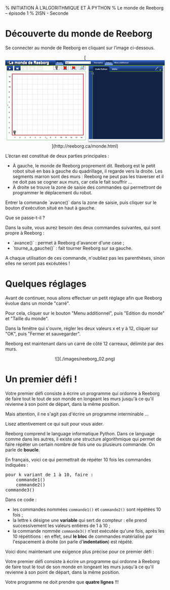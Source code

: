 % INITIATION À L’ALGORITHMIQUE ET À PYTHON
% Le monde de Reeborg – épisode 1
% 2ISN - Seconde

# Découverte du monde de Reeborg

Se connecter au monde de Reeborg en cliquant sur l’image ci-dessous.

<center>[<img src="./images/reeborg_01.png" width="600px" />](http://reeborg.ca/monde.html)</center>

L’écran est constitué de deux parties principales : 

* À gauche, le monde de Reeborg proprement dit. Reeborg est le petit robot situé en bas à gauche du quadrillage, il regarde vers la droite. Les segments marron sont des murs : Reeborg ne peut pas les traverser et il ne doit pas se cogner aux murs, car cela le fait souffrir ...
* À droite se trouve la zone de saisie des commandes qui permettront de programmer le déplacement du robot.

<div class="alert alert-info">
Entrer la commande `avance()` dans la zone de saisie, puis cliquer sur le bouton d'exécution situé en haut à gauche.
	
Que se passe-t-il ?
</div>

<div class="alert alert-danger">
Dans la suite, vous aurez besoin des deux commandes suivantes, qui sont propre à Reeborg : 
<ul>
<li> `avance()` : permet à Reeborg d'avancer d'une case ;</li>
<li> `tourne_a_gauche()` : fait tourner Reeborg sur sa gauche.</li>
</ul>
A chaque utilisation de ces commande, n'oubliez pas les parenthèses, sinon elles ne seront pas excéutées !
</div>

# Quelques réglages

Avant de continuer, nous allons effectuer un petit réglage afin que Reeborg évolue dans un monde "carré".

Pour cela, cliquer sur le bouton "Menu additionnel", puis "Edition du monde" et "Taille du monde".

Dans la fenêtre qui s'ouvre, régler les deux valeurs x et y à 12, cliquer sur "OK", puis "Fermer et sauvegarder".

Reeborg est maintenant dans un carré de côté 12 carreaux, délimité par des murs.

<center>![](./images/reeborg_02.png)</center>

# Un premier défi !

<div class="alert alert-info">
Votre premier défi consiste à écrire un programme qui ordonne à Reeborg de faire tout le tout de son monde en longeant les murs jusqu'à ce qu'il revienne à son point de départ, dans la même position.
</div>

Mais attention, il ne s'agit pas d'écrire un programme interminable ...

Lisez attentivement ce qui suit pour vous aider.

Reeborg comprend le language informatique Python. Dans ce language comme dans les autres, il existe une structure algorithmique qui permet de faire répéter un certain nombre de fois une ou plusieurs commande. On parle de **boucle**.

En français, voici ce qui permettrait de répéter 10 fois les commandes indiquées :

<pre>
pour k variant de 1 à 10, faire :
    commande1()
	commande2()
commande3()
</pre>

Dans ce code :
* les commandes nommées `commande1()` et `commande2()` sont répétées 10 fois ;
* la lettre `k` désigne une **variable** qui sert de compteur : elle prend successivement les valeurs entières de 1 à 10 ;
* la commande nommée `commande3()` n'est exécutée qu'une fois, après les 10 répétitions : en effet, seul **le bloc** de commandes matérialisé par l'espacement à droite (on parle d'**indentation**) est répété.

Voici donc maintenant une exigence plus précise pour ce premier défi : 

<div class="alert alert-info">
Votre premier défi consiste à écrire un programme qui ordonne à Reeborg de faire tout le tout de son monde en longeant les murs jusqu'à ce qu'il revienne à son point de départ, dans la même position.

Votre programme ne doit prendre que **quatre lignes** !!!
</div>